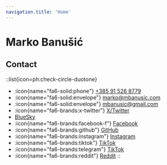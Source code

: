 ```yaml
---
navigation.title: 'Home'
---
```


# Marko Banušić



## Contact

::list{icon=ph:check-circle-duotone}
- :icon{name="fa6-solid:phone"} [+385 91 526 8779](tel:+385915268779)
- :icon{name="fa6-solid:envelope"} marko@mbanusic.com
- :icon{name="fa6-solid:envelope"} mbanusic@gmail.com
- :icon{name="fa6-brands:x-twitter"} [X/Twitter](https://twitter.com/mbanusic)
- [BlueSky](https://bsky.app/mbanusic.com)
- :icon{name="fa6-brands:facebook-f"} [Facebook](https://www.facebook.com/mbanusic)
- :icon{name="fa6-brands:github"} [GitHub](https://github.com/mbanusic)
- :icon{name="fa6-brands:instagram"} [Instagram](https://instragram.com/mbanusic)
- :icon{name="fa6-brands:tiktok"} [TikTok](https://www.tiktok.com/@mbanusic)
- :icon{name="fa6-brands:telegram"} [TikTok](https://www.tiktok.com/@mbanusic)
- :icon{name="fa6-brands:reddit"} [Reddit](https://reddit.com/u/mbanusic/s/3p96fid3hO)
::